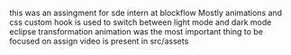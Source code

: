 this was an assingment for sde intern at blockflow
Mostly animations and css 
custom hook is used to switch between light mode and dark mode
eclipse transformation animation was the most important thing to be focused on
assign video is present in src/assets